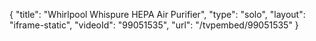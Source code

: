 {
    "title": "Whirlpool Whispure HEPA Air Purifier",
    "type": "solo",
    "layout": "iframe-static",
    "videoId": "99051535",
    "url": "\/tvpembed\/99051535"
}